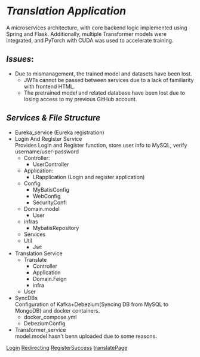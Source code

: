 # _Translation Application_
A microservices architecture, with core backend logic implemented using Spring
and Flask. Additionally, multiple Transformer models were integrated, and
PyTorch with CUDA was used to accelerate training.

## _Issues_:
* Due to mismanagement, the trained model and datasets have been lost.
    * JWTs cannot be passed between services due to a lack of familiarity with frontend HTML.
    * The pretrained model and related database have been lost due to losing access to my previous GitHub account.



## _Services & File Structure_
* Eureka_service (Eureka registration)
* Login And Register Service   
    Provides Login and Register function, store user info to MySQL, verify username/user-password
  *  Controller:   
     * UserController
  * Application:
     * LRapplication (Login and register application)
  * Config
     * MyBatisConfig
     * WebConfig
     * SecurityConfi
  * Domain.model
     * User 
  * infras
     * MybatisRepository 
  * Services
  * Util
    * Jwt
* Translation Service
    * Translate 
      * Controller 
      * Application
      * Domain.Feign
      * infra
    * User
* SyncDBs  
Configuration of Kafka+Debezium(Syncing DB from MySQL to MongoDB) and docker containers.
  * docker_compose.yml
  * DebeziumConfig
* Transformer_service  
  model.model hasn't benn uploaded due to some reasons.

[Login](login.pdf) 
[Redirecting](Redirecting.pdf)
[RegisterSuccess](RegisterSuccess.pdf)
[translatePage](translatePage.pdf)


